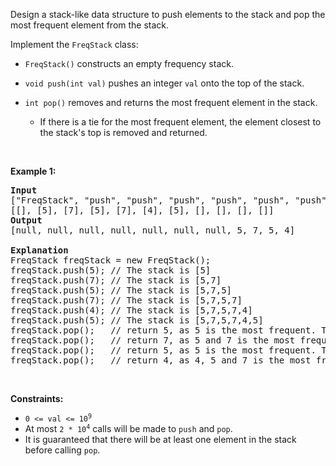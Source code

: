 Design a stack-like data structure to push elements to the stack and pop the most frequent element from the stack.

Implement the `` FreqStack `` class:

*   `` FreqStack() `` constructs an empty frequency stack.
*   `` void push(int val) `` pushes an integer `` val `` onto the top of the stack.
*   `` int pop() `` removes and returns the most frequent element in the stack.	
    
    *   If there is a tie for the most frequent element, the element closest to the stack's top is removed and returned.
    
    
    

&nbsp;

__Example 1:__

<pre>
<strong>Input</strong>
["FreqStack", "push", "push", "push", "push", "push", "push", "pop", "pop", "pop", "pop"]
[[], [5], [7], [5], [7], [4], [5], [], [], [], []]
<strong>Output</strong>
[null, null, null, null, null, null, null, 5, 7, 5, 4]

<strong>Explanation</strong>
FreqStack freqStack = new FreqStack();
freqStack.push(5); // The stack is [5]
freqStack.push(7); // The stack is [5,7]
freqStack.push(5); // The stack is [5,7,5]
freqStack.push(7); // The stack is [5,7,5,7]
freqStack.push(4); // The stack is [5,7,5,7,4]
freqStack.push(5); // The stack is [5,7,5,7,4,5]
freqStack.pop();   // return 5, as 5 is the most frequent. The stack becomes [5,7,5,7,4].
freqStack.pop();   // return 7, as 5 and 7 is the most frequent, but 7 is closest to the top. The stack becomes [5,7,5,4].
freqStack.pop();   // return 5, as 5 is the most frequent. The stack becomes [5,7,4].
freqStack.pop();   // return 4, as 4, 5 and 7 is the most frequent, but 4 is closest to the top. The stack becomes [5,7].
</pre>

&nbsp;

__Constraints:__

*   <code>0 &lt;= val &lt;= 10<sup>9</sup></code>
*   At most <code>2 * 10<sup>4</sup></code> calls will be made to `` push `` and `` pop ``.
*   It is guaranteed that there will be at least one element in the stack before calling `` pop ``.